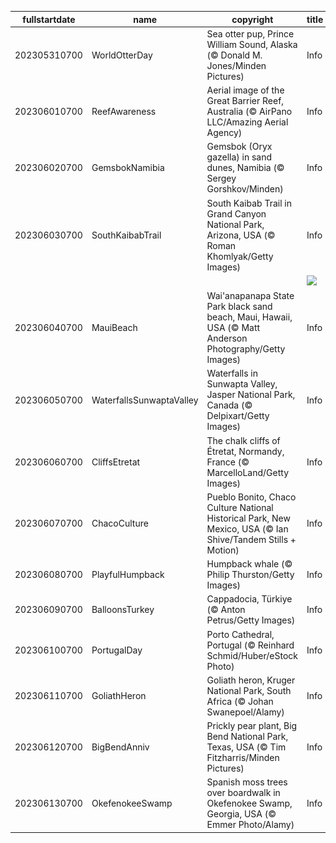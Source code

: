 |fullstartdate|name|copyright|title|image|
|--|--|--|--|--|
202305310700|WorldOtterDay|Sea otter pup, Prince William Sound, Alaska (© Donald M. Jones/Minden Pictures)|Info|![](/en-AU/2023/06/202305310700WorldOtterDay.jpg)|
202306010700|ReefAwareness|Aerial image of the Great Barrier Reef, Australia (© AirPano LLC/Amazing Aerial Agency)|Info|![](/en-AU/2023/06/202306010700ReefAwareness.jpg)|
202306020700|GemsbokNamibia|Gemsbok (Oryx gazella) in sand dunes, Namibia (© Sergey Gorshkov/Minden)|Info|![](/en-AU/2023/06/202306020700GemsbokNamibia.jpg)|
202306030700|SouthKaibabTrail|South Kaibab Trail in Grand Canyon National Park, Arizona, USA (© Roman Khomlyak/Getty Images)|Info|![](/en-AU/2023/06/202306030700SouthKaibabTrail.jpg)|
||||![](/en-AU/2023/06/.jpg)|
202306040700|MauiBeach|Wai'anapanapa State Park black sand beach, Maui, Hawaii, USA (© Matt Anderson Photography/Getty Images)|Info|![](/en-AU/2023/06/202306040700MauiBeach.jpg)|
202306050700|WaterfallsSunwaptaValley|Waterfalls in Sunwapta Valley, Jasper National Park, Canada (© Delpixart/Getty Images)|Info|![](/en-AU/2023/06/202306050700WaterfallsSunwaptaValley.jpg)|
202306060700|CliffsEtretat|The chalk cliffs of Étretat, Normandy, France (© MarcelloLand/Getty Images)|Info|![](/en-AU/2023/06/202306060700CliffsEtretat.jpg)|
202306070700|ChacoCulture|Pueblo Bonito, Chaco Culture National Historical Park, New Mexico, USA (© Ian Shive/Tandem Stills + Motion)|Info|![](/en-AU/2023/06/202306070700ChacoCulture.jpg)|
202306080700|PlayfulHumpback|Humpback whale (© Philip Thurston/Getty Images)|Info|![](/en-AU/2023/06/202306080700PlayfulHumpback.jpg)|
202306090700|BalloonsTurkey|Cappadocia, Türkiye (© Anton Petrus/Getty Images)|Info|![](/en-AU/2023/06/202306090700BalloonsTurkey.jpg)|
202306100700|PortugalDay|Porto Cathedral, Portugal (© Reinhard Schmid/Huber/eStock Photo)|Info|![](/en-AU/2023/06/202306100700PortugalDay.jpg)|
202306110700|GoliathHeron|Goliath heron, Kruger National Park, South Africa (© Johan Swanepoel/Alamy)|Info|![](/en-AU/2023/06/202306110700GoliathHeron.jpg)|
202306120700|BigBendAnniv|Prickly pear plant, Big Bend National Park, Texas, USA (© Tim Fitzharris/Minden Pictures)|Info|![](/en-AU/2023/06/202306120700BigBendAnniv.jpg)|
202306130700|OkefenokeeSwamp|Spanish moss trees over boardwalk in Okefenokee Swamp, Georgia, USA (© Emmer Photo/Alamy)|Info|![](/en-AU/2023/06/202306130700OkefenokeeSwamp.jpg)|
